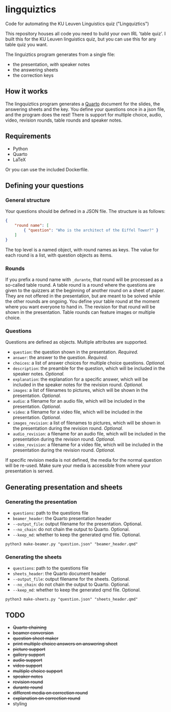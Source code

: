 # lingquiztics
Code for automating the KU Leuven Linguistics quiz ("Lingquiztics")

This repository houses all code you need to build your own IRL 'table quiz'. I built this for the KU Leuven linguistics quiz, but you can use this for any table quiz you want.

The linguiztics program generates from a single file:

- the presentation, *with* speaker notes
- the answering sheets
- the correction keys

## How it works

The lingquiztics program generates a [Quarto](https://quarto.org/) document for the slides, the answering sheets and the key. You define your questions once in a json file, and the program does the rest! There is support for multiple choice, audio, video, revision rounds, table rounds and speaker notes.

## Requirements

- Python
- Quarto
- LaTeX

Or you can use the included Dockerfile.

## Defining your questions

### General structure

Your questions should be defined in a JSON file. The structure is as follows:

```json
{
    "round name": [
        { "question": "Who is the architect of the Eiffel Tower?" }
    ]
}
```

The top level is a named object, with round names as keys. The value for each round is a list, with question objects as items.

### Rounds

If you prefix a round name with `_durante`, that round will be processed as a so-called table round. A table round is a round where the questions are given to the quizzers at the beginning of another round on a sheet of paper. They are not offered in the presentation, but are meant to be solved while the other rounds are ongoing. You define your table round at the moment where you want everyone to hand in. The revision for that round will be shown in the presentation. Table rounds can feature images or multiple choice.

### Questions

Questions are defined as objects. Multiple attributes are supported.

- `question`: the question shown in the presentation. *Required.*
- `answer`: the answer to the question. *Required.*
- `choices`: a list of answer choices for multiple choice questions. *Optional.*
- `description`: the preamble for the question, which will be included in the speaker notes. *Optional.*
- `explanation`: the explanation for a specific answer, which will be included in the speaker notes for the revision round. *Optional.*
- `images`: a list of filenames to pictures, which will be shown in the presentation. *Optional.*
- `audio`: a filename for an audio file, which will be included in the presentation. *Optional.*
- `video`: a filename for a video file, which will be included in the presentation. *Optional.*
- `images_revision`: a list of filenames to pictures, which will be shown in the presentation during the revision round. *Optional.*
- `audio_revision`: a filename for an audio file, which will be included in the presentation during the revision round. *Optional.*
- `video_revision`: a filename for a video file, which will be included in the presentation during the revision round. *Optional.*

If specific revision media is not defined, the media for the normal question will be re-used. Make sure your media is accessible from where your presentation is served.

## Generating presentation and sheets

### Generating the presentation

- `questions`: path to the questions file
- `beamer_header`: the Quarto presentation header
- `--output_file`: output filename for the presentation. Optional.
- `--no_chain`: do not chain the output to Quarto. Optional.
- `--keep_md`: whether to keep the generated qmd file. Optional.

```
python3 make-beamer.py "question.json" "beamer_header.qmd"
```

### Generating the sheets

- `questions`: path to the questions file
- `sheets_header`: the Quarto document header
- `--output_file`: output filename for the sheets. Optional.
- `--no_chain`: do not chain the output to Quarto. Optional.
- `--keep_md`: whether to keep the generated qmd file. Optional.

```
python3 make-sheets.py "question.json" "sheets_header.qmd"
```

## TODO

- ~~Quarto chaining~~
- ~~beamer conversion~~
- ~~question sheet maker~~
- ~~print multiple choice answers on answering sheet~~
- ~~picture support~~
- ~~gallery support~~
- ~~audio support~~
- ~~video support~~
- ~~multiple choice support~~
- ~~speaker notes~~
- ~~revision round~~
- ~~durante round~~
- ~~different media on correction round~~
- ~~explanation on correction round~~
- styling